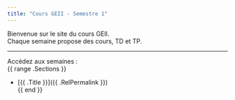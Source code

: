 ```yaml
---
title: "Cours GEII - Semestre 1"
---
```


Bienvenue sur le site du cours GEII.  
Chaque semaine propose des cours, TD et TP.

---

Accédez aux semaines :  
{{ range .Sections }}  
- [{{ .Title }}]({{ .RelPermalink }})  
{{ end }}
